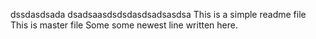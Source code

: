 dssdasdsada
dsadsaasdsdsdasdsadsasdsa
This is a simple readme file
This is master file
Some some newest line written here.
